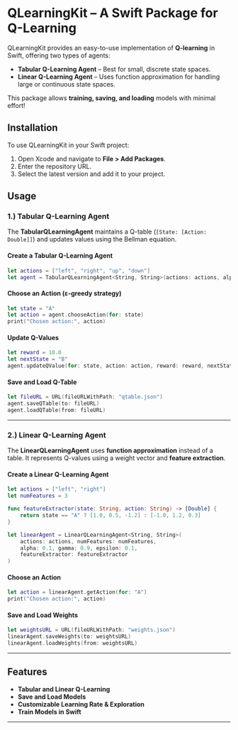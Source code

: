 
# **QLearningKit**  – A Swift Package for Q-Learning  

QLearningKit provides an easy-to-use implementation of **Q-learning** in Swift, offering two types of agents:  

- **Tabular Q-Learning Agent** – Best for small, discrete state spaces.  
- **Linear Q-Learning Agent** – Uses function approximation for handling large or continuous state spaces.  

This package allows **training, saving, and loading** models with minimal effort!  

## Installation
To use QLearningKit in your Swift project:  
1. Open Xcode and navigate to **File > Add Packages**.  
2. Enter the repository URL.  
3. Select the latest version and add it to your project.  

## Usage 

### **1.) Tabular Q-Learning Agent**  
The **TabularQLearningAgent** maintains a Q-table (`[State: [Action: Double]]`) and updates values using the Bellman equation.  

#### Create a Tabular Q-Learning Agent
```swift
let actions = ["left", "right", "up", "down"]
let agent = TabularQLearningAgent<String, String>(actions: actions, alpha: 0.1, gamma: 0.9, epsilon: 0.1)
```

#### Choose an Action (ε-greedy strategy) 
```swift
let state = "A"
let action = agent.chooseAction(for: state)
print("Chosen action:", action)
```

#### Update Q-Values
```swift
let reward = 10.0
let nextState = "B"
agent.updateQValue(for: state, action: action, reward: reward, nextState: nextState)
```

#### Save and Load Q-Table
```swift
let fileURL = URL(fileURLWithPath: "qtable.json")
agent.saveQTable(to: fileURL)
agent.loadQTable(from: fileURL)
```

---

### 2.) Linear Q-Learning Agent
The **LinearQLearningAgent** uses **function approximation** instead of a table. It represents Q-values using a weight vector and **feature extraction**.  

#### Create a Linear Q-Learning Agent
```swift
let actions = ["left", "right"]
let numFeatures = 3

func featureExtractor(state: String, action: String) -> [Double] {
    return state == "A" ? [1.0, 0.5, -1.2] : [-1.0, 1.2, 0.3]
}

let linearAgent = LinearQLearningAgent<String, String>(
    actions: actions, numFeatures: numFeatures,
    alpha: 0.1, gamma: 0.9, epsilon: 0.1,
    featureExtractor: featureExtractor
)
```

#### Choose an Action
```swift
let action = linearAgent.getAction(for: "A")
print("Chosen action:", action)
```

#### Save and Load Weights
```swift
let weightsURL = URL(fileURLWithPath: "weights.json")
linearAgent.saveWeights(to: weightsURL)
linearAgent.loadWeights(from: weightsURL)
```

---

## Features
-  **Tabular and Linear Q-Learning**  
-  **Save and Load Models**  
-  **Customizable Learning Rate & Exploration**  
-  **Train Models in Swift**  

---

